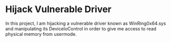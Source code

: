 # Hijack Vulnerable Driver

In this project, I am hijacking a vulnerable driver known as WinRing0x64.sys and manipulating its DeviceIoControl in order to give me access to read physical memory from usermode.
